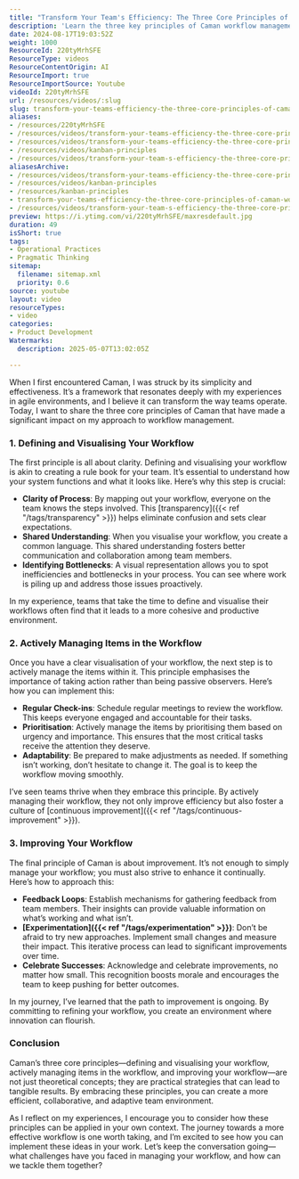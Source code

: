 ```yaml
---
title: "Transform Your Team's Efficiency: The Three Core Principles of Caman Workflow Management"
description: 'Learn the three key principles of Caman workflow management to boost team efficiency: visualise processes, actively manage tasks, and drive continuous improvement.'
date: 2024-08-17T19:03:52Z
weight: 1000
ResourceId: 220tyMrhSFE
ResourceType: videos
ResourceContentOrigin: AI
ResourceImport: true
ResourceImportSource: Youtube
videoId: 220tyMrhSFE
url: /resources/videos/:slug
slug: transform-your-teams-efficiency-the-three-core-principles-of-caman-workflow-management-220tyMrhSFE
aliases:
- /resources/220tyMrhSFE
- /resources/videos/transform-your-teams-efficiency-the-three-core-principles-of-caman-workflow-management-220tyMrhSFE
- /resources/videos/transform-your-teams-efficiency-the-three-core-principles-of-caman-workflow-management
- /resources/videos/kanban-principles
- /resources/videos/transform-your-team-s-efficiency-the-three-core-principles-of-caman-workflow-management
aliasesArchive:
- /resources/videos/transform-your-teams-efficiency-the-three-core-principles-of-caman-workflow-management
- /resources/videos/kanban-principles
- /resources/kanban-principles
- transform-your-teams-efficiency-the-three-core-principles-of-caman-workflow-management-220tyMrhSFE
- /resources/videos/transform-your-team-s-efficiency-the-three-core-principles-of-caman-workflow-management
preview: https://i.ytimg.com/vi/220tyMrhSFE/maxresdefault.jpg
duration: 49
isShort: true
tags:
- Operational Practices
- Pragmatic Thinking
sitemap:
  filename: sitemap.xml
  priority: 0.6
source: youtube
layout: video
resourceTypes:
- video
categories:
- Product Development
Watermarks:
  description: 2025-05-07T13:02:05Z

---
```

When I first encountered Caman, I was struck by its simplicity and effectiveness. It’s a framework that resonates deeply with my experiences in agile environments, and I believe it can transform the way teams operate. Today, I want to share the three core principles of Caman that have made a significant impact on my approach to workflow management.

### 1. Defining and Visualising Your Workflow

The first principle is all about clarity. Defining and visualising your workflow is akin to creating a rule book for your team. It’s essential to understand how your system functions and what it looks like. Here’s why this step is crucial:

- **Clarity of Process**: By mapping out your workflow, everyone on the team knows the steps involved. This [transparency]({{< ref "/tags/transparency" >}}) helps eliminate confusion and sets clear expectations.
- **Shared Understanding**: When you visualise your workflow, you create a common language. This shared understanding fosters better communication and collaboration among team members.
- **Identifying Bottlenecks**: A visual representation allows you to spot inefficiencies and bottlenecks in your process. You can see where work is piling up and address those issues proactively.

In my experience, teams that take the time to define and visualise their workflows often find that it leads to a more cohesive and productive environment.

### 2. Actively Managing Items in the Workflow

Once you have a clear visualisation of your workflow, the next step is to actively manage the items within it. This principle emphasises the importance of taking action rather than being passive observers. Here’s how you can implement this:

- **Regular Check-ins**: Schedule regular meetings to review the workflow. This keeps everyone engaged and accountable for their tasks.
- **Prioritisation**: Actively manage the items by prioritising them based on urgency and importance. This ensures that the most critical tasks receive the attention they deserve.
- **Adaptability**: Be prepared to make adjustments as needed. If something isn’t working, don’t hesitate to change it. The goal is to keep the workflow moving smoothly.

I’ve seen teams thrive when they embrace this principle. By actively managing their workflow, they not only improve efficiency but also foster a culture of [continuous improvement]({{< ref "/tags/continuous-improvement" >}}).

### 3. Improving Your Workflow

The final principle of Caman is about improvement. It’s not enough to simply manage your workflow; you must also strive to enhance it continually. Here’s how to approach this:

- **Feedback Loops**: Establish mechanisms for gathering feedback from team members. Their insights can provide valuable information on what’s working and what isn’t.
- **[Experimentation]({{< ref "/tags/experimentation" >}})**: Don’t be afraid to try new approaches. Implement small changes and measure their impact. This iterative process can lead to significant improvements over time.
- **Celebrate Successes**: Acknowledge and celebrate improvements, no matter how small. This recognition boosts morale and encourages the team to keep pushing for better outcomes.

In my journey, I’ve learned that the path to improvement is ongoing. By committing to refining your workflow, you create an environment where innovation can flourish.

### Conclusion

Caman’s three core principles—defining and visualising your workflow, actively managing items in the workflow, and improving your workflow—are not just theoretical concepts; they are practical strategies that can lead to tangible results. By embracing these principles, you can create a more efficient, collaborative, and adaptive team environment.

As I reflect on my experiences, I encourage you to consider how these principles can be applied in your own context. The journey towards a more effective workflow is one worth taking, and I’m excited to see how you can implement these ideas in your work. Let’s keep the conversation going—what challenges have you faced in managing your workflow, and how can we tackle them together?
